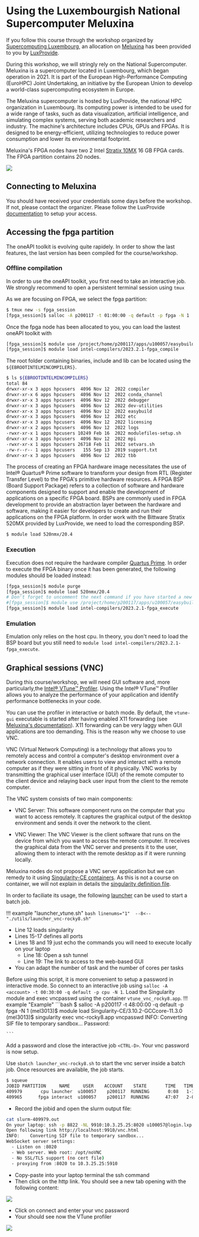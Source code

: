 # Using the Luxembourgish National Supercomputer Meluxina

If you follow this course through the workshop organized by [Supercomputing Luxembourg](https://supercomputing.lu/), an allocation on [Meluxina](https://docs.lxp.lu/system/overview/) has been provided to you by [LuxProvide](https://www.luxprovide.lu/).

During this workshop, we will stringly rely on the National Supercomputer. Meluxina is a supercomputer located in Luxembourg, which began operation in 2021. It is part of the European High-Performance Computing (EuroHPC) Joint Undertaking, an initiative by the European Union to develop a world-class supercomputing ecosystem in Europe.

The Meluxina supercomputer is hosted by LuxProvide, the national HPC organization in Luxembourg. Its computing power is intended to be used for a wide range of tasks, such as data visualization, artificial intelligence, and simulating complex systems, serving both academic researchers and industry. The machine's architecture includes CPUs, GPUs and FPGAs. It is designed to be energy-efficient, utilizing technologies to reduce power consumption and lower its environmental footprint.

Meluxina's FPGA nodes have two 2 Intel [Stratix 10MX](https://www.intel.com/content/www/us/en/products/details/fpga/stratix/10/mx.html) 16 GB FPGA cards. The FPGA partition contains 20 nodes.

[![](https://www.bittware.com/files/520N-MX-800px.svg)](https://www.bittware.com/products/520n-mx/)

## Connecting to Meluxina

You should have received your credentials some days before the workshop. If not, please contact the organizer.
Please follow the LuxProvide [documentation](https://docs.lxp.lu/first-steps/quick_start/) to setup your access.

## Accessing the fpga partition


The oneAPI toolkit is evolving quite rapidely. In order to show the last features, the last version has been compiled for the course/workshop.


### Offline compilation

In order to use the oneAPI toolkit, you first need to take an interactive job. We strongly recommend to open a persistent terminal session using `tmux`

As we are focusing on FPGA, we select the fpga partition:

```bash
$ tmux new -s fpga_session
[fpga_session]$ salloc -A p200117 -t 01:00:00 -q default -p fpga -N 1
```
Once the fpga node has been allocated to you, you can load the lastest oneAPI toolkit with 
```bash
[fpga_session]$ module use /project/home/p200117/apps/u100057/easybuild/modules/all
[fpga_session]$ module load intel-compilers/2023.2.1-fpga_compile
```
The root folder containing binaries, include and lib can be located using the `${EBROOTINTELMINCOMPILERS}`.
```bash
$ ls ${EBROOTINTELMINCOMPILERS}
total 84
drwxr-xr-x 3 apps hpcusers  4096 Nov 12  2022 compiler
drwxr-xr-x 6 apps hpcusers  4096 Nov 12  2022 conda_channel
drwxr-xr-x 3 apps hpcusers  4096 Nov 12  2022 debugger
drwxr-xr-x 3 apps hpcusers  4096 Nov 12  2022 dev-utilities
drwxr-xr-x 3 apps hpcusers  4096 Nov 12  2022 easybuild
drwxr-xr-x 3 apps hpcusers  4096 Nov 12  2022 etc
drwxr-xr-x 3 apps hpcusers  4096 Nov 12  2022 licensing
drwxr-xr-x 2 apps hpcusers  4096 Nov 12  2022 logs
-rwxr-xr-x 1 apps hpcusers 10249 Feb 16  2022 modulefiles-setup.sh
drwxr-xr-x 3 apps hpcusers  4096 Nov 12  2022 mpi
-rwxr-xr-x 1 apps hpcusers 26718 Feb 11  2022 setvars.sh
-rw-r--r-- 1 apps hpcusers   155 Sep 13  2019 support.txt
drwxr-xr-x 3 apps hpcusers  4096 Nov 12  2022 tbb
```
The process of creating an FPGA hardware image necessitates the use of Intel® Quartus® Prime software to transform your design from RTL (Register Transfer Level) to the FPGA's primitive hardware resources. A FPGA BSP (Board Support Package) refers to a collection of software and hardware components designed to support and enable the development of applications on a specific FPGA board. BSPs are commonly used in FPGA development to provide an abstraction layer between the hardware and software, making it easier for developers to create and run their applications on the FPGA platform.
In order work with the Bittware Stratix 520MX provided by LuxProvide, we need to load the corresponding BSP.

```bash
$ module load 520nmx/20.4
```

### Execution

Execution does not require the hardware compiler [Quartus Prime](https://www.intel.com/content/www/us/en/products/details/fpga/development-tools/quartus-prime.html). In order to execute the FPGA binary once it has been generated, the following modules should be loaded instead:

```bash
[fpga_session]$ module purge
[fpga_session]$ module load 520nmx/20.4
# Don't forget to uncomment the next command if you have started a new tmux/screen session
#[fpga_session]$ module use /project/home/p200117/apps/u100057/easybuild/modules/all
[fpga_session]$ module load intel-compilers/2023.2.1-fpga_execute
```

### Emulation

Emulation only relies on the host cpu. In theory, you don't need to load the BSP board but you still need to `module load intel-compilers/2023.2.1-fpga_execute`.

##  Graphical sessions (VNC)


During this course/workshop, we will need GUI software and, more particularly,the [Intel® VTune™ Profiler](https://www.intel.com/content/www/us/en/developer/tools/oneapi/vtune-profiler-download.html). Using the Intel® VTune™ Profiler allows you to analyze the performance of your application and identify performance bottlenecks in your code. 

You can use the profiler in interactive or batch mode. By default, the `vtune-gui` executable is started after having enabled X11 forwarding (see [Meluxina's documentation](https://docs.lxp.lu/software/module_example/vtune/)). X11 forwarding can be very laggy when GUI applications are too demanding. This is the reason why we choose to use VNC.

VNC (Virtual Network Computing) is a technology that allows you to remotely access and control a computer's desktop environment over a network connection. It enables users to view and interact with a remote computer as if they were sitting in front of it physically. VNC works by transmitting the graphical user interface (GUI) of the remote computer to the client device and relaying back user input from the client to the remote computer.

The VNC system consists of two main components:

* VNC Server: This software component runs on the computer that you want to access remotely. It captures the graphical output of the desktop environment and sends it over the network to the client.

* VNC Viewer: The VNC Viewer is the client software that runs on the device from which you want to access the remote computer. It receives the graphical data from the VNC server and presents it to the user, allowing them to interact with the remote desktop as if it were running locally.


Meluxina nodes do not propose a VNC server application but we can remedy to it using [Singularity-CE containers](https://sylabs.io/singularity/). As this is not a course on container, we will not explain in details the [singularity definition file](https://github.com/ekieffer/oneAPI-FPGA/blob/main/utils/vnc-rocky8.def).

In order to faciliate its usage, the following [launcher](https://github.com/ekieffer/oneAPI-FPGA/blob/main/utils/launcher_vnc-rocky8.sh) can be used to start a batch job.

!!! example "launcher_vtune.sh"
    ```bash linenums="1" 
    --8<-- "./utils/launcher_vnc-rocky8.sh"
    ```

* Line 12 loads singularity
* Lines 15-17 defines all ports
* Lines 18 and 19 just echo the commands you will need to execute locally on your laptop
    - Line 18: Open a ssh tunnel
    - Line 19: The link to access to the web-based GUI
* You can adapt the number of task and the number of cores per tasks

Before using this script, it is more convenient to setup a password in interactive mode. So connect to an interactive job using `salloc -A <account> -t 00:30:00 -q default -p cpu -N 1`.
Load the Singularity module and exec vncpasswd using the container `vtune_vnc_rocky8.app`. 
!!! example "Example"
    ```bash
    $ salloc -A p200117 -t 48:00:00 -q default -p fpga -N 1
    (mel3013)$ module load Singularity-CE/3.10.2-GCCcore-11.3.0
    (mel3013)$ singularity exec vnc-rocky8.app vncpasswd
               INFO:    Converting SIF file to temporary sandbox...
               Password:
  
    ```

Add a password and close the interactive job `<CTRL-D>`. Your vnc password is now setup.


Use `sbatch launcher_vnc-rocky8.sh` to start the vnc server inside a batch job. Once resources are available, the job starts.

```bash
$ squeue
JOBID PARTITION     NAME     USER    ACCOUNT    STATE       TIME   TIME_LIMIT  NODES NODELIST(REASON)
409979       cpu launcher  u100057    p200117  RUNNING       0:08   1-16:00:00      1 mel0533
409965      fpga interact  u100057    p200117  RUNNING      47:07   2-00:00:00      1 mel3009
```

* Record the jobid and open the slurm output file:
```bash linenums="1"
cat slurm-409979.out 
On your laptop: ssh -p 8822 -NL 9910:10.3.25.25:8020 u100057@login.lxp.lu 
Open following link http://localhost:9910/vnc.html
INFO:    Converting SIF file to temporary sandbox...
WebSocket server settings:
  - Listen on :8020
  - Web server. Web root: /opt/noVNC
  - No SSL/TLS support (no cert file)
  - proxying from :8020 to 10.3.25.25:5910
```

* Copy-paste into your laptop terminal the ssh command
* Then click on the http link. You should see a new tab opening with the following content:

![](./images/novnc.png)

*  Click on connect and enter your vnc password
*  Your should see now the VTune profiler

![](./images/vnc-rocky8.png)
